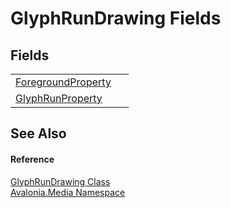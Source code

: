 # GlyphRunDrawing Fields




## Fields
<table>
<tr>
<td><a href="F_Avalonia_Media_GlyphRunDrawing_ForegroundProperty">ForegroundProperty</a></td>
<td> </td>
</tr>
<tr>
<td><a href="F_Avalonia_Media_GlyphRunDrawing_GlyphRunProperty">GlyphRunProperty</a></td>
<td> </td>
</tr>
</table>

## See Also


#### Reference
<a href="T_Avalonia_Media_GlyphRunDrawing">GlyphRunDrawing Class</a>  
<a href="N_Avalonia_Media">Avalonia.Media Namespace</a>  

